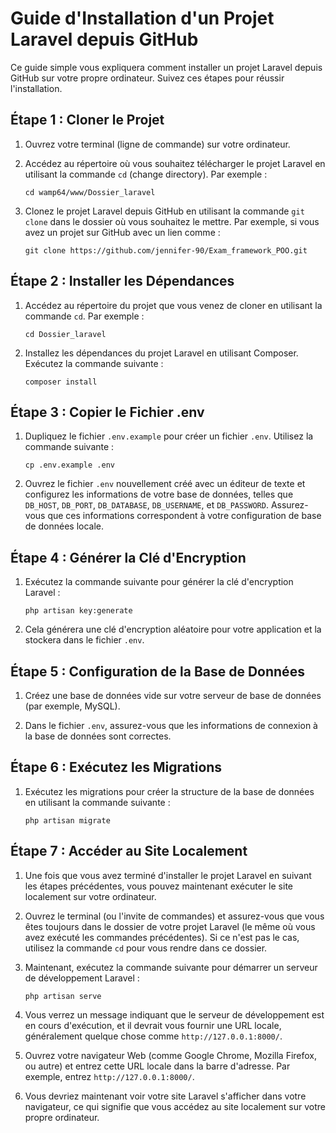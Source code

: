 # Guide d'Installation d'un Projet Laravel depuis GitHub

Ce guide simple vous expliquera comment installer un projet Laravel depuis GitHub sur votre propre ordinateur. Suivez ces étapes pour réussir l'installation.

## Étape 1 : Cloner le Projet

1. Ouvrez votre terminal (ligne de commande) sur votre ordinateur.

2. Accédez au répertoire où vous souhaitez télécharger le projet Laravel en utilisant la commande `cd` (change directory). Par exemple :

    ```shell
    cd wamp64/www/Dossier_laravel
    ```

3. Clonez le projet Laravel depuis GitHub en utilisant la commande `git clone` dans le dossier où vous souhaitez le mettre. Par exemple, si vous avez un projet sur GitHub avec un lien comme :

    ```shell
    git clone https://github.com/jennifer-90/Exam_framework_POO.git
    ```

## Étape 2 : Installer les Dépendances

1. Accédez au répertoire du projet que vous venez de cloner en utilisant la commande `cd`. Par exemple :

    ```shell
    cd Dossier_laravel
    ```

2. Installez les dépendances du projet Laravel en utilisant Composer. Exécutez la commande suivante :

    ```shell
    composer install
    ```

## Étape 3 : Copier le Fichier .env

1. Dupliquez le fichier `.env.example` pour créer un fichier `.env`. Utilisez la commande suivante :

    ```shell
    cp .env.example .env
    ```

2. Ouvrez le fichier `.env` nouvellement créé avec un éditeur de texte et configurez les informations de votre base de données, telles que `DB_HOST`, `DB_PORT`, `DB_DATABASE`, `DB_USERNAME`, et `DB_PASSWORD`. Assurez-vous que ces informations correspondent à votre configuration de base de données locale.

## Étape 4 : Générer la Clé d'Encryption

1. Exécutez la commande suivante pour générer la clé d'encryption Laravel :

    ```shell
    php artisan key:generate
    ```

2. Cela générera une clé d'encryption aléatoire pour votre application et la stockera dans le fichier `.env`.

## Étape 5 : Configuration de la Base de Données

1. Créez une base de données vide sur votre serveur de base de données (par exemple, MySQL).

2. Dans le fichier `.env`, assurez-vous que les informations de connexion à la base de données sont correctes.

## Étape 6 : Exécutez les Migrations

1. Exécutez les migrations pour créer la structure de la base de données en utilisant la commande suivante :

    ```shell
    php artisan migrate
    ```

## Étape 7 : Accéder au Site Localement

1. Une fois que vous avez terminé d'installer le projet Laravel en suivant les étapes précédentes, vous pouvez maintenant exécuter le site localement sur votre ordinateur.

2. Ouvrez le terminal (ou l'invite de commandes) et assurez-vous que vous êtes toujours dans le dossier de votre projet Laravel (le même où vous avez exécuté les commandes précédentes). Si ce n'est pas le cas, utilisez la commande `cd` pour vous rendre dans ce dossier.

3. Maintenant, exécutez la commande suivante pour démarrer un serveur de développement Laravel :

    ```shell
    php artisan serve
    ```

4. Vous verrez un message indiquant que le serveur de développement est en cours d'exécution, et il devrait vous fournir une URL locale, généralement quelque chose comme `http://127.0.0.1:8000/`.

5. Ouvrez votre navigateur Web (comme Google Chrome, Mozilla Firefox, ou autre) et entrez cette URL locale dans la barre d'adresse. Par exemple, entrez `http://127.0.0.1:8000/`.

6. Vous devriez maintenant voir votre site Laravel s'afficher dans votre navigateur, ce qui signifie que vous accédez au site localement sur votre propre ordinateur.

